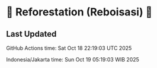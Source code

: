 
# 🌳 Reforestation (Reboisasi) 🌲

## Last Updated

GitHub Actions time: Sat Oct 18 22:19:03 UTC 2025

Indonesia/Jakarta time: Sun Oct 19 05:19:03 WIB 2025
